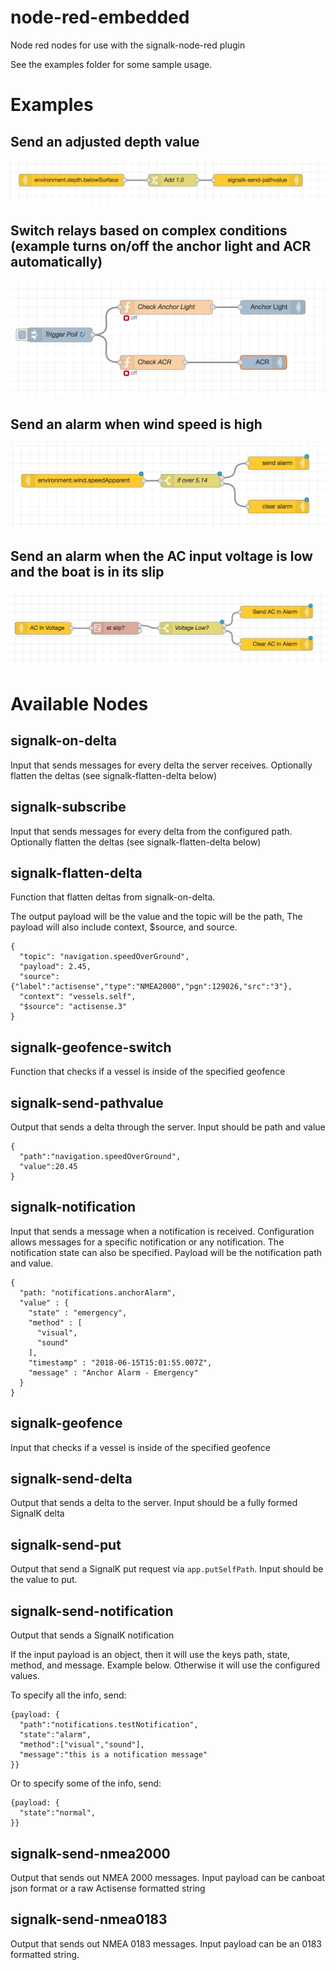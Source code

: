 # node-red-embedded
Node red nodes for use with the signalk-node-red plugin

See the examples folder for some sample usage.

# Examples

## Send an adjusted depth value
![Alt text](screens/adjust-depth.jpeg)

## Switch relays based on complex conditions (example turns on/off the anchor light and ACR automatically)
![Alt text](screens/switch-automation.jpeg)

## Send an alarm when wind speed is high
![Alt text](screens/high-wind-speed-alarm.jpeg)

## Send an alarm when the AC input voltage is low and the boat is in its slip
![Alt text](screens/ac-in-voltage-alarm.jpeg)

# Available Nodes

## signalk-on-delta

Input that sends messages for every delta the server receives. Optionally flatten the deltas (see signalk-flatten-delta below)

## signalk-subscribe

Input that sends messages for every delta from the configured path. Optionally flatten the deltas (see signalk-flatten-delta below)

## signalk-flatten-delta

Function that flatten deltas from signalk-on-delta.

The output payload will be the value and the topic will be the path, The payload will also include context, $source, and source.

```
{
  "topic": "navigation.speedOverGround",
  "payload": 2.45,
  "source": {"label":"actisense","type":"NMEA2000","pgn":129026,"src":"3"},
  "context": "vessels.self",
  "$source": "actisense.3"
}
```

## signalk-geofence-switch

Function that checks if a vessel is inside of the specified geofence

## signalk-send-pathvalue

Output that sends a delta through the server. Input should be path and value

```
{
  "path":"navigation.speedOverGround",
  "value":20.45
}
```

## signalk-notification

Input that sends a message when a notification is received. Configuration allows messages for a specific notification or any notification. The notification state can also be specified. Payload will be the notification path and value.

```
{
  "path: "notifications.anchorAlarm",
  "value" : {
    "state" : "emergency",
    "method" : [
      "visual",
      "sound"
    ],
    "timestamp" : "2018-06-15T15:01:55.007Z",
    "message" : "Anchor Alarm - Emergency"
  }
}
```

## signalk-geofence

Input that checks if a vessel is inside of the specified geofence

## signalk-send-delta

Output that sends a delta to the server. Input should be a fully formed SignalK delta

## signalk-send-put

Output that send a SignalK put request via `app.putSelfPath`. Input should be the value to put.

## signalk-send-notification

Output that sends a SignalK notification

If the input payload is an object, then it will use the keys path, state, method, and message. Example below. Otherwise  it will use the configured values.

To specify all the info, send:
```
{payload: {
  "path":"notifications.testNotification",
  "state":"alarm",
  "method":["visual","sound"],
  "message":"this is a notification message"
}}
```

Or to specify some of the info, send:
```
{payload: {
  "state":"normal",
}}
```

## signalk-send-nmea2000

Output that sends out NMEA 2000 messages. Input payload can be canboat json format or a raw Actisense formatted string

## signalk-send-nmea0183

Output that sends out NMEA 0183 messages. Input payload can be an 0183 formatted string.
